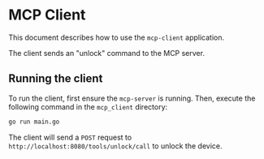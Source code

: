 # MCP Client

This document describes how to use the `mcp-client` application.

The client sends an "unlock" command to the MCP server.

## Running the client

To run the client, first ensure the `mcp-server` is running. Then, execute the following command in the `mcp_client` directory:

```bash
go run main.go
```

The client will send a `POST` request to `http://localhost:8080/tools/unlock/call` to unlock the device.